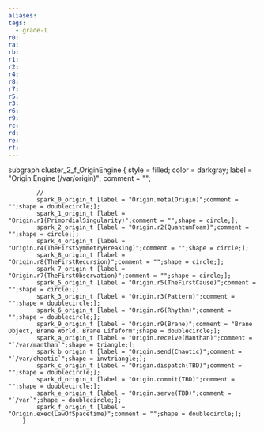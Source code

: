 ```yaml
---
aliases:
tags:
  - grade-1
r0:
ra:
rb:
r1:
r2:
r4:
r8:
r7:
r5:
r3:
r6:
r9:
rc:
rd:
re:
rf:
---
```


subgraph cluster_2_f_OriginEngine {
            style = filled;
            color = darkgray;
            label = "Origin Engine (/var/origin)";
            comment = "";

            //
            spark_0_origin_t [label = "Origin.meta(Origin)";comment = "";shape = doublecircle;];
            spark_1_origin_t [label = "Origin.r1(PrimordialSingularity)";comment = "";shape = circle;];
            spark_2_origin_t [label = "Origin.r2(QuantumFoam)";comment = "";shape = circle;];
            spark_4_origin_t [label = "Origin.r4(TheFirstSymmetryBreaking)";comment = "";shape = circle;];
            spark_8_origin_t [label = "Origin.r8(TheFirstRecursion)";comment = "";shape = circle;];
            spark_7_origin_t [label = "Origin.r7(TheFirstObservation)";comment = "";shape = circle;];
            spark_5_origin_t [label = "Origin.r5(TheFirstCause)";comment = "";shape = circle;];
            spark_3_origin_t [label = "Origin.r3(Pattern)";comment = "";shape = doublecircle;];
            spark_6_origin_t [label = "Origin.r6(Rhythm)";comment = "";shape = doublecircle;];
            spark_9_origin_t [label = "Origin.r9(Brane)";comment = "Brane Object, Brane World, Brane Lifeform";shape = doublecircle;];
            spark_a_origin_t [label = "Origin.receive(Manthan)";comment = "`/var/manthan`";shape = triangle;];
            spark_b_origin_t [label = "Origin.send(Chaotic)";comment = "`/var/chaotic`";shape = invtriangle;];
            spark_c_origin_t [label = "Origin.dispatch(TBD)";comment = "";shape = doublecircle;];
            spark_d_origin_t [label = "Origin.commit(TBD)";comment = "";shape = doublecircle;];
            spark_e_origin_t [label = "Origin.serve(TBD)";comment = "`/var`";shape = doublecircle;];
            spark_f_origin_t [label = "Origin.exec(LawOfSpacetime)";comment = "";shape = doublecircle;];
        }
